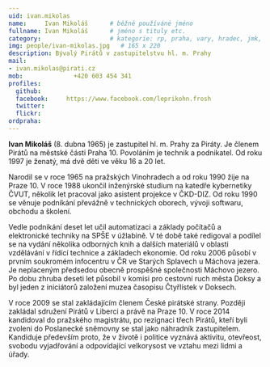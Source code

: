 ```yaml
---
uid: ivan.mikolas
name:     Ivan Mikoláš  	# běžně používáné jméno
fullname: Ivan Mikoláš  	# jméno s tituly etc.
category:                 	# kategorie: rp, praha, vary, hradec, jmk, senat
img: people/ivan-mikolas.jpg   # 165 x 220
description: Bývalý Pirátů v zastupitelstvu hl. m. Prahy             	# kratký popis, max 160 znaků
mail:
- ivan.mikolas@pirati.cz
mob:			  +420 603 454 341
profiles:
  github:       
  facebook:     https://www.facebook.com/leprikohn.frosh
  twitter: 		  
  flickr:		  
ordpraha: 
---
```


**Ivan Mikoláš** (8. dubna 1965) je zastupitel hl. m. Prahy za Piráty. Je členem Pirátů na městské části Praha 10. Povoláním je technik a podnikatel. Od roku 1997 je ženatý, má dvě děti ve věku 16 a 20 let. 

Narodil se v roce 1965 na pražských Vinohradech a od roku 1990 žije na Praze 10. V roce 1988 ukončil inženýrské studium na katedře kybernetiky ČVUT, několik let pracoval jako asistent projekce v ČKD-DIZ. Od roku 1990 se věnuje podníkání převážně v technických oborech, vývoji softwaru, obchodu a školení. 

Vedle podnikání deset let učil automatizaci a základy počítačů a elektronické techniky na SPŠE v úžlabině. V té době také redigoval a podílel se na vydání několika odborných knih a dalších materiálů v oblasti vzdělávání v řídící technice a základech ekonomie. Od roku 2006 působí v prvním soukromém infocentru v ČR ve Starých Splavech u Máchova jezera. Je neplaceným předsedou obecně prospěšné společnosti Máchovo jezero. Po dobu zhruba deseti let působil v komisi pro cestovní ruch města Doksy a byl jeden z iniciátorů založení muzea časopisu Čtyřlístek v Doksech. 

V roce 2009 se stal zakládajícím členem České pirátské strany. Později zakládal sdružení Pirátů v Liberci a právě na Praze 10. V roce 2014 kandidoval do pražského magistrátu, po rezignaci třech Pirátů, kteří byli zvoleni do Poslanecké sněmovny se stal jako náhradník zastupitelem. Kandiduje především proto, že v životě i politice vyznává aktivitu, otevřeost, svobodu vyjadřování a odpovídající velkorysost ve vztahu mezi lidmi a úřady. 
